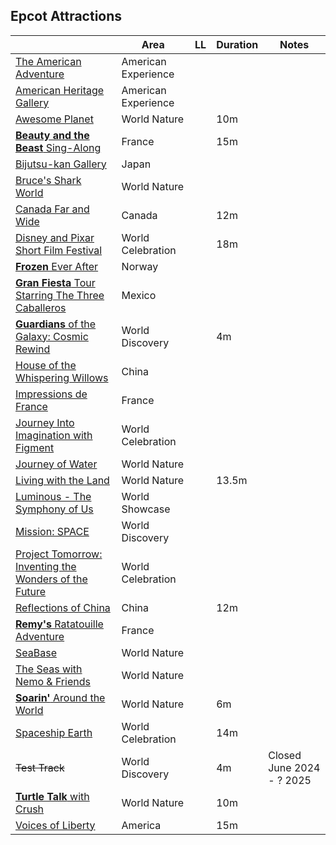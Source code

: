 ## Epcot Attractions


|           | Area | LL | Duration | Notes |
|-----------|------|----|----------|-------|
|[The American Adventure](https://disneyworld.disney.go.com/attractions/epcot/american-adventure/)|American Experience| | | |
|[American Heritage Gallery](https://disneyworld.disney.go.com/attractions/epcot/american-heritage-gallery/)|American Experience| | | |
|[Awesome Planet](https://disneyworld.disney.go.com/attractions/epcot/the-land-awesome-planet/)|World Nature| |10m| |
|[**Beauty and the Beast** Sing-Along](https://disneyworld.disney.go.com/attractions/epcot/beauty-and-the-beast-sing-along/)|France| |15m| |
|[Bijutsu-kan Gallery](https://disneyworld.disney.go.com/attractions/epcot/bijutsu-kan-gallery/)|Japan| | | |
|[Bruce's Shark World](https://disneyworld.disney.go.com/attractions/epcot/bruces-shark-world/)|World Nature| | |
|[Canada Far and Wide](https://disneyworld.disney.go.com/attractions/epcot/canada-far-and-wide/)|Canada| |12m| |
|[Disney and Pixar Short Film Festival](https://disneyworld.disney.go.com/attractions/epcot/disney-pixar-short-film-festival/)|World Celebration| |18m| |
|[**Frozen** Ever After](https://disneyworld.disney.go.com/attractions/epcot/frozen-ever-after/)|Norway| | | |
|[**Gran Fiesta** Tour Starring The Three Caballeros](https://disneyworld.disney.go.com/attractions/epcot/gran-fiesta-tour-starring-three-caballeros/)|Mexico| | | |
|[**Guardians** of the Galaxy: Cosmic Rewind](https://disneyworld.disney.go.com/attractions/epcot/guardians-of-the-galaxy-cosmic-rewind/)|World Discovery| |4m| |
|[House of the Whispering Willows](https://disneyworld.disney.go.com/attractions/epcot/house-of-the-whispering-willows-gallery/)|China| | | |
|[Impressions de France](https://disneyworld.disney.go.com/attractions/epcot/impressions-de-france/)|France| | | |
|[Journey Into Imagination with Figment](https://disneyworld.disney.go.com/attractions/epcot/journey-into-imagination-with-figment/)|World Celebration| | | |
|[Journey of Water](https://disneyworld.disney.go.com/attractions/epcot/journey-of-water/)|World Nature| | | |
|[Living with the Land](https://disneyworld.disney.go.com/attractions/epcot/living-with-the-land/)|World Nature| |13.5m| |
|[Luminous - The Symphony of Us](https://disneyworld.disney.go.com/entertainment/epcot/luminous-the-symphony-us/)|World Showcase| | | |
|[Mission: SPACE](https://disneyworld.disney.go.com/attractions/epcot/mission-space/)|World Discovery| | | |
|[Project Tomorrow: Inventing the Wonders of the Future](https://disneyworld.disney.go.com/attractions/epcot/project-tomorrow-inventing-the-wonders-of-the-future/)|World Celebration| | |
|[Reflections of China](https://disneyworld.disney.go.com/attractions/epcot/reflections-of-china/)|China| |12m| |
|[**Remy's** Ratatouille Adventure](https://disneyworld.disney.go.com/attractions/epcot/remys-ratatouille-adventure/)|France| | | |
|[SeaBase](https://disneyworld.disney.go.com/attractions/epcot/sea-base/)|World Nature| | | |
|[The Seas with Nemo & Friends](https://disneyworld.disney.go.com/attractions/epcot/seas-with-nemo-and-friends/)|World Nature| | | |
|[**Soarin'** Around the World](https://disneyworld.disney.go.com/attractions/epcot/soarin-around-world/)|World Nature| |6m| |
|[Spaceship Earth](https://disneyworld.disney.go.com/attractions/epcot/spaceship-earth/)|World Celebration| |14m| |
|~~Test Track~~|World Discovery| |4m|Closed June 2024 - ? 2025|
|[**Turtle Talk** with Crush](https://disneyworld.disney.go.com/attractions/epcot/turtle-talk-with-crush/)|World Nature| |10m| |
|[Voices of Liberty](https://disneyworld.disney.go.com/entertainment/epcot/voices-of-liberty/)|America| |15m| |

